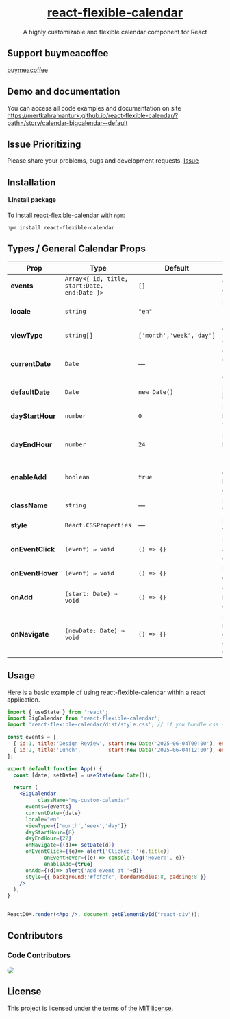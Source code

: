 <br/>
<br/>

<p align="center" style="box-shadow: 2px 2px;">
  <a href="https://mertkahramanturk.github.io/react-flexible-calendar/?path=/story/calendar-bigcalendar--default" rel="noopener" target="_blank" ><h1 align="center">react-flexible-calendar</h1>
</a></p>
</p>

<div align="center">

A highly customizable and flexible calendar component for React

</div>

## Support buymeacoffee

[buymeacoffee](https://buymeacoffee.com/kahramantue)

## Demo and documentation

You can access all code examples and documentation on site https://mertkahramanturk.github.io/react-flexible-calendar/?path=/story/calendar-bigcalendar--default

## Issue Prioritizing

Please share your problems, bugs and development requests.
[Issue](https://github.com/mertkahramanturk/react-flexible-calendar/issues)

## Installation

#### 1.Install package

To install react-flexible-calendar with `npm`:

    npm install react-flexible-calendar

## Types / General Calendar Props

| Prop | Type | Default | Description |
|------|------|---------|-------------|
| **events** | `Array<{ id, title, start:Date, end:Date }>` | `[]` | Calendar event list. |
| **locale** | `string` | `"en"` | Language (`en`, `tr`, `de`, `ru`, `ar`, …). |
| **viewType** | `string[]` | `['month','week','day']` | Which views are enabled. |
| **currentDate** | `Date` | — | Controlled current date (with `onNavigate`). |
| **defaultDate** | `Date` | `new Date()` | Uncontrolled initial date. |
| **dayStartHour** | `number` | `0` | First visible hour in day view. |
| **dayEndHour** | `number` | `24` | Last visible hour (exclusive). |
| **enableAdd** | `boolean` | `true` | Show the **+** quick‑add button on cells/rows. |
| **className** | `string` | — | Extra class for root div. |
| **style** | `React.CSSProperties` | — | Inline styles for root div. |
| **onEventClick** | `(event) ⇒ void` | `() => {}` | Fired when an event is clicked. |
| **onEventHover** | `(event) ⇒ void` | `() => {}` | Hover callback. |
| **onAdd** | `(start: Date) ⇒ void` | `() => {}` | Quick‑add button callback. |
| **onNavigate** | `(newDate: Date) ⇒ void` | `() => {}` | Fires when next / prev or drill‑down changes date. |



## Usage

Here is a basic example of using react-flexible-calendar within a react application.

```jsx
import { useState } from 'react';
import BigCalendar from 'react-flexible-calendar';
import 'react-flexible-calendar/dist/style.css'; // if you bundle css separately

const events = [
  { id:1, title:'Design Review', start:new Date('2025-06-04T09:00'), end:new Date('2025-06-04T10:30') },
  { id:2, title:'Lunch',         start:new Date('2025-06-04T12:00'), end:new Date('2025-06-04T13:00') },
];

export default function App() {
  const [date, setDate] = useState(new Date());

  return (
    <BigCalendar
		  className="my-custom-calendar"
      events={events}
      currentDate={date}
      locale="en"
      viewType={['month','week','day']}
      dayStartHour={8}
      dayEndHour={22}
      onNavigate={(d)=> setDate(d)}
      onEventClick={(e)=> alert('Clicked: '+e.title)}
			onEventHover={(e) => console.log('Hover:', e)}
			enableAdd={true}
      onAdd={(d)=> alert('Add event at '+d)}
      style={{ background:'#fcfcfc', borderRadius:8, padding:8 }}
    />
  );
}


ReactDOM.render(<App />, document.getElementById("react-div"));
```

## Contributors

### Code Contributors

<a href="https://github.com/mertkahramanturk/react-flexible-calendar/graphs/contributors"><img style="border-radius: 2000px" src="https://avatars.githubusercontent.com/u/84500180?v=4&size=64" /></a>

## License

This project is licensed under the terms of the [MIT license](/LICENSE).
